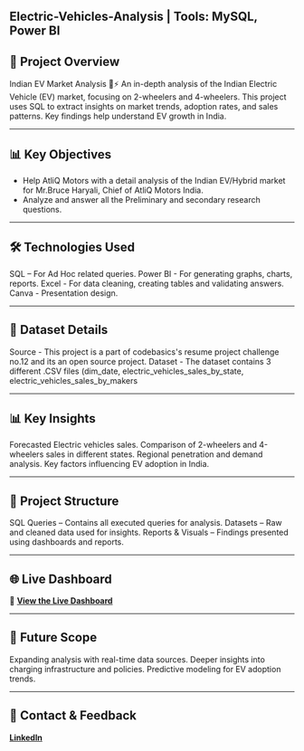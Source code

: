 ## Electric-Vehicles-Analysis | Tools: MySQL, Power BI

## 🚀 Project Overview
Indian EV Market Analysis 🚗⚡ An in-depth analysis of the Indian Electric Vehicle (EV) market, focusing on 2-wheelers and 4-wheelers. This project uses SQL to extract insights on market trends, adoption rates, and sales patterns. Key findings help understand EV growth in India.

---

## 📊 Key Objectives
- Help AtliQ Motors with a detail analysis of the Indian EV/Hybrid market for Mr.Bruce Haryali, Chief of AtliQ Motors India.
- Analyze and answer all the Preliminary and secondary research questions.

---

## 🛠️ Technologies Used
SQL – For Ad Hoc related queries. 
Power BI - For generating graphs, charts, reports.
Excel - For data cleaning, creating tables and validating answers.
Canva - Presentation design.

---

## 📜 Dataset Details 
Source - This project is a part of codebasics's resume project challenge no.12 and its an open source project.
Dataset - The dataset contains 3 different .CSV files (dim_date, electric_vehicles_sales_by_state,  electric_vehicles_sales_by_makers 

---
 
## 📊 Key Insights
Forecasted Electric vehicles sales.
Comparison of 2-wheelers and 4-wheelers sales in different states.
Regional penetration and demand analysis.
Key factors influencing EV adoption in India.

---

## 📂 Project Structure
SQL Queries – Contains all executed queries for analysis.
Datasets – Raw and cleaned data used for insights.
Reports & Visuals – Findings presented using dashboards and reports.

---

## 🌐 Live Dashboard
🔗 **[View the Live Dashboard](https://app.powerbi.com/view?r=eyJrIjoiYzY3NzEyNDMtNjY2ZS00YThjLWFlODEtZmFkNDY4M2VmMTdhIiwidCI6ImM2ZTU0OWIzLTVmNDUtNDAzMi1hYWU5LWQ0MjQ0ZGM1YjJjNCJ9)** 

---

## 🚀 Future Scope
Expanding analysis with real-time data sources.
Deeper insights into charging infrastructure and policies.
Predictive modeling for EV adoption trends.

---

## 📩 Contact & Feedback  
**[LinkedIn](https://www.linkedin.com/in/yogeshkurane/)**  

